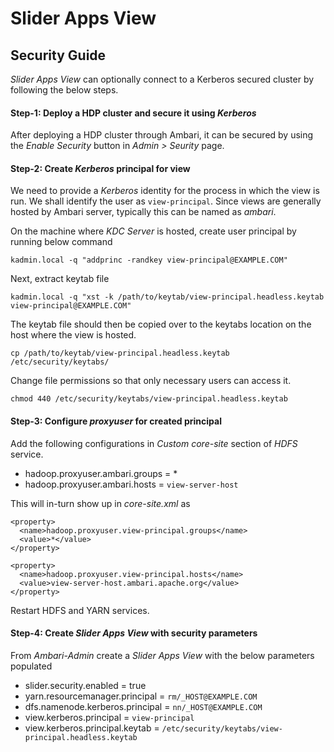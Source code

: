 <!---
Licensed to the Apache Software Foundation (ASF) under one or more
contributor license agreements.  See the NOTICE file distributed with
this work for additional information regarding copyright ownership.
The ASF licenses this file to You under the Apache License, Version 2.0
(the "License"); you may not use this file except in compliance with
the License.  You may obtain a copy of the License at [http://www.apache.org/licenses/LICENSE-2.0](http://www.apache.org/licenses/LICENSE-2.0)

Unless required by applicable law or agreed to in writing, software
distributed under the License is distributed on an "AS IS" BASIS,
WITHOUT WARRANTIES OR CONDITIONS OF ANY KIND, either express or implied.
See the License for the specific language governing permissions and
limitations under the License.
-->
# Slider Apps View

## Security Guide
*Slider Apps View* can optionally connect to a Kerberos secured cluster by following the below steps.

#### Step-1: Deploy a HDP cluster and secure it using *Kerberos*
After deploying a HDP cluster through Ambari, it can be secured by using the *Enable Security* button in *Admin > Seurity* page.

#### Step-2: Create *Kerberos* principal for view
We need to provide a *Kerberos* identity for the process in which the view is run. We shall identify the user as `view-principal`. Since views are generally hosted by Ambari server, typically this can be named as *ambari*.

On the machine where *KDC Server* is hosted, create user principal by running below command

```
kadmin.local -q "addprinc -randkey view-principal@EXAMPLE.COM"
```
Next, extract keytab file 

```
kadmin.local -q "xst -k /path/to/keytab/view-principal.headless.keytab view-principal@EXAMPLE.COM"
```
The keytab file should then be copied over to the keytabs location on the host where the view is hosted.

```
cp /path/to/keytab/view-principal.headless.keytab /etc/security/keytabs/
```

Change file permissions so that only necessary users can access it.

```
chmod 440 /etc/security/keytabs/view-principal.headless.keytab
```

#### Step-3: Configure *proxyuser* for created principal
Add the following configurations in *Custom core-site* section of *HDFS* service.

* hadoop.proxyuser.ambari.groups = *
* hadoop.proxyuser.ambari.hosts = `view-server-host`

This will in-turn show up in *core-site.xml* as

```
<property>
  <name>hadoop.proxyuser.view-principal.groups</name>
  <value>*</value>
</property>

<property>
  <name>hadoop.proxyuser.view-principal.hosts</name>
  <value>view-server-host.ambari.apache.org</value>
</property>
```
Restart HDFS and YARN services.

#### Step-4: Create *Slider Apps View* with security parameters

From *Ambari-Admin* create a *Slider Apps View* with the below parameters populated

* slider.security.enabled = true
* yarn.resourcemanager.principal = `rm/_HOST@EXAMPLE.COM`
* dfs.namenode.kerberos.principal = `nn/_HOST@EXAMPLE.COM`
* view.kerberos.principal = `view-principal`
* view.kerberos.principal.keytab = `/etc/security/keytabs/view-principal.headless.keytab`